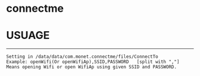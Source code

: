 connectme
==============
# USUAGE
--------------------
	Setting in /data/data/com.monet.connectme/files/ConnectTo
	Example: openWifi(Or openWifiAp),SSID,PASSWORD   [split with ","]
	Means opening Wifi or open WifiAp using given SSID and PASSWORD.
